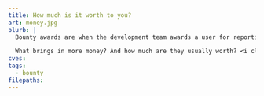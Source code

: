 ```yaml
---
title: How much is it worth to you?
art: money.jpg
blurb: |
  Bounty awards are when the development team awards a user for reporting a vulnerability. The more severe the problem, the bigger the reward.

  What brings in more money? And how much are they usually worth? <i class="vhp-icon-tags" style="color:#25C322"></i>[Explore vulnerabilities that were awarded a bounty.](/tags/bounty)
cves:
tags:
  - bounty
filepaths:
---
```


